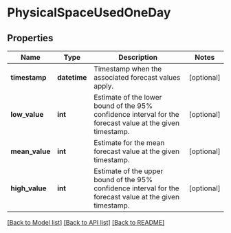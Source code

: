 # PhysicalSpaceUsedOneDay

## Properties
Name | Type | Description | Notes
------------ | ------------- | ------------- | -------------
**timestamp** | **datetime** | Timestamp when the associated forecast values apply. | [optional] 
**low_value** | **int** | Estimate of the lower bound of the 95% confidence interval for the forecast value at the given timestamp. | [optional] 
**mean_value** | **int** | Estimate for the mean forecast value at the given timestamp. | [optional] 
**high_value** | **int** | Estimate of the upper bound of the 95% confidence interval for the forecast value at the given timestamp. | [optional] 

[[Back to Model list]](../README.md#documentation-for-models) [[Back to API list]](../README.md#documentation-for-api-endpoints) [[Back to README]](../README.md)


